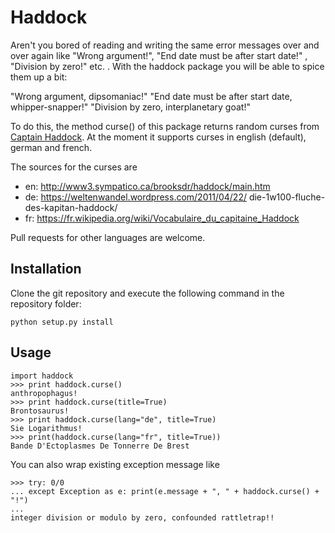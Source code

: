# Haddock

Aren't you bored of reading and writing the same error messages over and over again
like "Wrong argument!", "End date must be after start date!" , "Division by zero!" etc. . With the haddock package you will be able to spice them up a bit:

"Wrong argument, dipsomaniac!"
"End date must be after start date, whipper-snapper!"
"Division by zero, interplanetary goat!"

To do this, the method curse() of this package returns random curses from [Captain Haddock](https://en.wikipedia.org/wiki/Captain_Haddock). At the moment it supports curses in english (default), german and french. 

The sources for the curses are
- en: http://www3.sympatico.ca/brooksdr/haddock/main.htm
- de: https://weltenwandel.wordpress.com/2011/04/22/
die-1w100-fluche-des-kapitan-haddock/
- fr: https://fr.wikipedia.org/wiki/Vocabulaire_du_capitaine_Haddock

Pull requests for other languages are welcome.

## Installation
Clone the git repository and execute the following command in the repository folder:

    python setup.py install

## Usage

    import haddock
    >>> print haddock.curse()
    anthropophagus!
    >>> print haddock.curse(title=True)
    Brontosaurus!
    >>> print haddock.curse(lang="de", title=True)
    Sie Logarithmus!
    >>> print(haddock.curse(lang="fr", title=True))
    Bande D'Ectoplasmes De Tonnerre De Brest 

You can also wrap existing exception message like

    >>> try: 0/0
    ... except Exception as e: print(e.message + ", " + haddock.curse() + "!")
    ... 
    integer division or modulo by zero, confounded rattletrap!!
